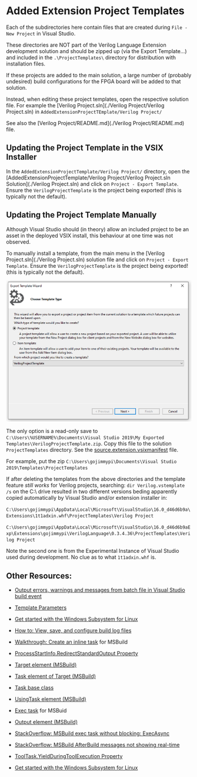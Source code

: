 # Added Extension Project Templates

Each of the subdirectories here contain files that are created during `File - New Project` in Visual Studio.

These directories are NOT part of the Verilog Language Extension development solution and should be zipped up (via the Export Template...) and included in the `.\ProjectTemplates\` directory for distribution with installation files.

If these projects are added to the main solution, a large number of (probably undesired) build configurations for the FPGA board will be added to that solution.

Instead, when editing these project templates, open the respective solution file. For example the [Verilog Project.sln](./Verilog Project/Verilog Project.sln) in 
`AddedExtensionProjectTEmplate/Verilog Project/`

See also the [Verilog Project/README.md](./Verilog Project/README.md) file.

## Updating the Project Template in the VSIX Installer

In the `AddedExtensionProjectTemplate/Verilog Project/` directory, open the [AddedExtensionProjectTemplate/Verilog Project/Verilog Project.sln Solution](./Verilog Project.sln) and click on `Project - Export Template`. 
Ensure the `VerilogProjectTemplate` is the project being exported! (this is typically not the default).


## Updating the Project Template Manually

Although Visual Studio should (in theory) allow an included project to be an asset in the deployed VSIX install, this behaviour at one time was not observed.

To manually install a template, from the main menu in the [Verilog Project.sln](./Verilog Project.sln) solution file and click on `Project - Export Template`. 
Ensure the `VerilogProjectTemplate` is the project being exported! (this is typically not the default).

![export_template.png](./images/export_template.png)

The only option is a read-only save to `C:\Users\%USERNAME%\Documents\Visual Studio 2019\My Exported Templates\VerilogProjectTemplate.zip`. 
Copy this file to the solution `ProjectTemplates` directory. See the [source.extension.vsixmanifest](../../source.extension.vsixmanifest) file.

For example, put the zip `C:\Users\gojimmypi\Documents\Visual Studio 2019\Templates\ProjectTemplates`

If after deleting the templates from the above directories and the template feature _still works_ for Verilog projects, 
searching:  `dir Verilog.vstemplate /s` on the C:\ drive resulted in two different versions beding apparently copied automatically by Visual Studio and/or extension installer in:

`C:\Users\gojimmypi\AppData\Local\Microsoft\VisualStudio\16.0_d46d6b9a\Extensions\1t1adxin.whf\ProjectTemplates\Verilog Project`

`C:\Users\gojimmypi\AppData\Local\Microsoft\VisualStudio\16.0_d46d6b9aExp\Extensions\gojimmypi\VerilogLanguage\0.3.4.36\ProjectTemplates\Verilog Project`

Note the second one is from the Experimental Instance of Visual Studio used during development. No clue as to what `1t1adxin.whf` is.



## Other Resources:

* [Output errors, warnings and messages from batch file in Visual Studio build event](https://stackoverflow.com/questions/29799149/output-errors-warnings-and-messages-from-batch-file-in-visual-studio-build-even)
* [Template Parameters](https://docs.microsoft.com/en-us/visualstudio/ide/template-parameters?view=vs-2019)
* [Get started with the Windows Subsystem for Linux](https://docs.microsoft.com/en-us/learn/modules/get-started-with-windows-subsystem-for-linux/)

* [How to: View, save, and configure build log files](https://docs.microsoft.com/en-us/visualstudio/ide/how-to-view-save-and-configure-build-log-files?view=vs-2019)
* [Walkthrough: Create an inline task](https://docs.microsoft.com/en-us/visualstudio/msbuild/walkthrough-creating-an-inline-task?view=vs-2019) for MSBuild
* [ProcessStartInfo.RedirectStandardOutput Property](https://docs.microsoft.com/en-us/dotnet/api/system.diagnostics.processstartinfo.redirectstandardoutput?view=netframework-4.8#System_Diagnostics_ProcessStartInfo_RedirectStandardOutput)
* [Target element (MSBuild)](https://docs.microsoft.com/en-us/visualstudio/msbuild/target-element-msbuild?view=vs-2019)
* [Task element of Target (MSBuild)](https://docs.microsoft.com/en-us/visualstudio/msbuild/task-element-msbuild?view=vs-2019)
* [Task base class](https://docs.microsoft.com/en-us/visualstudio/msbuild/task-base-class?view=vs-2019)
* [UsingTask element (MSBuild)](https://docs.microsoft.com/en-us/visualstudio/msbuild/usingtask-element-msbuild?view=vs-2019)
* [Exec task](https://docs.microsoft.com/en-gb/visualstudio/msbuild/exec-task?view=vs-2019) for MSBuid

* [Output element (MSBuild)](https://docs.microsoft.com/en-us/visualstudio/msbuild/output-element-msbuild?view=vs-2019)
* [StackOverflow: MSBuild exec task without blocking: ExecAsync](https://stackoverflow.com/questions/2387456/msbuild-exec-task-without-blocking)

* [StackOverflow: MSBuild AfterBuild messages not showing real-time](https://stackoverflow.com/questions/38125377/msbuild-afterbuild-messages-not-showing-real-time)
* [ToolTask.YieldDuringToolExecution Property](https://docs.microsoft.com/en-us/dotnet/api/microsoft.build.utilities.tooltask.yieldduringtoolexecution?view=netframework-4.8)

* [Get started with the Windows Subsystem for Linux](https://docs.microsoft.com/en-us/learn/modules/get-started-with-windows-subsystem-for-linux/)
